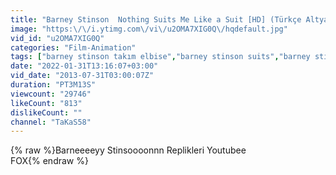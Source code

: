 ```yaml
---
title: "Barney Stinson  Nothing Suits Me Like a Suit [HD] (Türkçe Altyazı ile)"
image: "https:\/\/i.ytimg.com\/vi\/u2OMA7XIG0Q\/hqdefault.jpg"
vid_id: "u2OMA7XIG0Q"
categories: "Film-Animation"
tags: ["barney stinson takım elbise","barney stinson suits","barney stinson şarkı"]
date: "2022-01-31T13:16:07+03:00"
vid_date: "2013-07-31T03:00:07Z"
duration: "PT3M13S"
viewcount: "29746"
likeCount: "813"
dislikeCount: ""
channel: "TaKaS58"
---
```

{% raw %}Barneeeeyy Stinsoooonnn Replikleri Youtubee<br />FOX{% endraw %}
